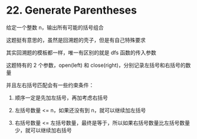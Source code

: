 # 22. Generate Parentheses
给定一个整数 n，输出所有可能的括号组合

这题挺有意思的，虽然是回溯题的壳子，但是有自己特殊要求

其实回溯题的模板都一样，唯一有区别的就是 dfs 函数的传入参数

这题特有的 2 个参数，open(left) 和 close(right)，分别记录左括号和右括号的数量

并且左右括号匹配会有一些约束条件：

1. 顺序一定是先加左括号，再加考虑右括号 

2. 左括号数量 <= n，如果还没有到 n，就可以继续加左括号

3. 右括号数量 <= 左括号数量，最终是等于，所以如果右括号数量比左括号数量少，就可以继续加右括号

